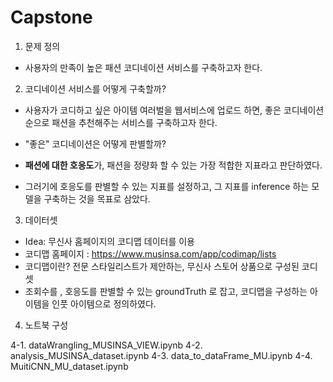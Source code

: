 # Capstone

1. 문제 정의
  - 사용자의 만족이 높은 패션 코디네이션 서비스를 구축하고자 한다.

2. 코디네이션 서비스를 어떻게 구축할까? 
  - 사용자가 코디하고 싶은 아이템 여러벌을 웹서비스에 업로드 하면, 
    좋은 코디네이션 순으로 패션을 추천해주는 서비스를 구축하고자 한다.
    
  - "좋은" 코디네이션은 어떻게 판별할까?
  - **패션에 대한 호응도**가, 패션을 정량화 할 수 있는 가장 적합한 지표라고 판단하였다.
  - 그러기에 호응도를 판별할 수 있는 지표를 설정하고, 그 지표를 inference 
    하는 모델을 구축하는 것을 목표로 삼았다. 
    
3. 데이터셋
  -  Idea: 무신사 홈페이지의 코디맵 데이터를 이용 
  -  코디맵 홈페이지 : https://www.musinsa.com/app/codimap/lists
  -  코디맵이란? 전문 스타일리스트가 제안하는, 무신사 스토어 상품으로 구성된 코디셋 
  -  조회수를 , 호응도를 판별할 수 있는 groundTruth 로 잡고, 코디맵을 구성하는 아이템을 
     인풋 아이템으로 정의하였다. 
     
     
 4. 노트북 구성 

4-1. dataWrangling_MUSINSA_VIEW.ipynb
4-2. analysis_MUSINSA_dataset.ipynb
4-3. data_to_dataFrame_MU.ipynb
4-4. MuitiCNN_MU_dataset.ipynb
